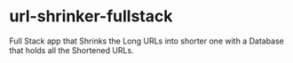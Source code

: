 # url-shrinker-fullstack
Full Stack app that Shrinks the Long URLs into shorter one with a Database that holds all the Shortened URLs.
